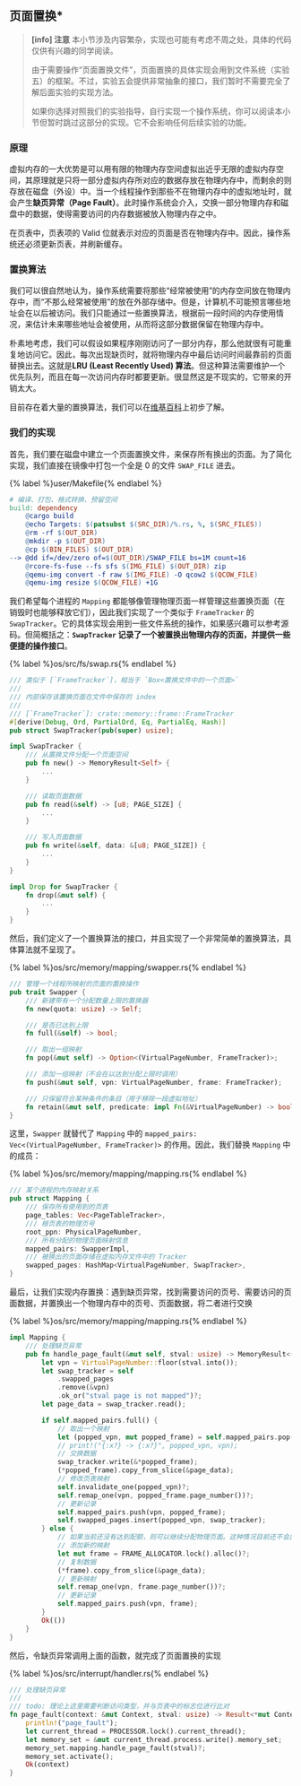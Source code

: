 ## 页面置换\*

> **[info] 注意**
> 本小节涉及内容繁杂，实现也可能有考虑不周之处，具体的代码仅供有兴趣的同学阅读。
>
> 由于需要操作“页面置换文件”，页面置换的具体实现会用到文件系统（实验五）的框架。不过，实验五会提供非常抽象的接口，我们暂时不需要完全了解后面实验的实现方法。
>
> 如果你选择对照我们的实验指导，自行实现一个操作系统，你可以阅读本小节但暂时跳过这部分的实现。它不会影响任何后续实验的功能。

### 原理

虚拟内存的一大优势是可以用有限的物理内存空间虚拟出近乎无限的虚拟内存空间，其原理就是只将一部分虚拟内存所对应的数据存放在物理内存中，而剩余的则存放在磁盘（外设）中。当一个线程操作到那些不在物理内存中的虚拟地址时，就会产生**缺页异常（Page Fault）**。此时操作系统会介入，交换一部分物理内存和磁盘中的数据，使得需要访问的内存数据被放入物理内存之中。

在页表中，页表项的 Valid 位就表示对应的页面是否在物理内存中。因此，操作系统还必须更新页表，并刷新缓存。

### 置换算法

我们可以很自然地认为，操作系统需要将那些“经常被使用”的内存空间放在物理内存中，而“不那么经常被使用”的放在外部存储中。但是，计算机不可能预言哪些地址会在以后被访问。我们只能通过一些置换算法，根据前一段时间的内存使用情况，来估计未来哪些地址会被使用，从而将这部分数据保留在物理内存中。

朴素地考虑，我们可以假设如果程序刚刚访问了一部分内存，那么他就很有可能重复地访问它。因此，每次出现缺页时，就将物理内存中最后访问时间最靠前的页面替换出去。这就是**LRU (Least Recently Used) 算法**。但这种算法需要维护一个优先队列，而且在每一次访问内存时都要更新。很显然这是不现实的，它带来的开销太大。

目前存在着大量的置换算法，我们可以在[维基百科](https://en.wikipedia.org/wiki/Page_replacement_algorithm)上初步了解。

### 我们的实现

首先，我们要在磁盘中建立一个页面置换文件，来保存所有换出的页面。为了简化实现，我们直接在镜像中打包一个全是 0 的文件 `SWAP_FILE` 进去。

{% label %}user/Makefile{% endlabel %}
```makefile
# 编译、打包、格式转换、预留空间
build: dependency
	@cargo build
	@echo Targets: $(patsubst $(SRC_DIR)/%.rs, %, $(SRC_FILES))
	@rm -rf $(OUT_DIR)
	@mkdir -p $(OUT_DIR)
	@cp $(BIN_FILES) $(OUT_DIR)
-->	@dd if=/dev/zero of=$(OUT_DIR)/SWAP_FILE bs=1M count=16
	@rcore-fs-fuse --fs sfs $(IMG_FILE) $(OUT_DIR) zip
	@qemu-img convert -f raw $(IMG_FILE) -O qcow2 $(QCOW_FILE)
	@qemu-img resize $(QCOW_FILE) +1G
```

我们希望每个进程的 `Mapping` 都能够像管理物理页面一样管理这些置换页面（在销毁时也能够释放它们），因此我们实现了一个类似于 `FrameTracker` 的 `SwapTracker`。它的具体实现会用到一些文件系统的操作，如果感兴趣可以参考源码。但简概括之：**`SwapTracker` 记录了一个被置换出物理内存的页面，并提供一些便捷的操作接口**。

{% label %}os/src/fs/swap.rs{% endlabel %}
```rust
/// 类似于 [`FrameTracker`]，相当于 `Box<置换文件中的一个页面>`
///
/// 内部保存该置换页面在文件中保存的 index
///
/// [`FrameTracker`]: crate::memory::frame::FrameTracker
#[derive(Debug, Ord, PartialOrd, Eq, PartialEq, Hash)]
pub struct SwapTracker(pub(super) usize);

impl SwapTracker {
    /// 从置换文件分配一个页面空间
    pub fn new() -> MemoryResult<Self> {
        ...
    }

    /// 读取页面数据
    pub fn read(&self) -> [u8; PAGE_SIZE] {
        ...
    }

    /// 写入页面数据
    pub fn write(&self, data: &[u8; PAGE_SIZE]) {
        ...
    }
}

impl Drop for SwapTracker {
    fn drop(&mut self) {
        ...
    }
}
```

然后，我们定义了一个置换算法的接口，并且实现了一个非常简单的置换算法，具体算法就不呈现了。

{% label %}os/src/memory/mapping/swapper.rs{% endlabel %}
```rust
/// 管理一个线程所映射的页面的置换操作
pub trait Swapper {
    /// 新建带有一个分配数量上限的置换器
    fn new(quota: usize) -> Self;

    /// 是否已达到上限
    fn full(&self) -> bool;

    /// 取出一组映射
    fn pop(&mut self) -> Option<(VirtualPageNumber, FrameTracker)>;

    /// 添加一组映射（不会在以达到分配上限时调用）
    fn push(&mut self, vpn: VirtualPageNumber, frame: FrameTracker);

    /// 只保留符合某种条件的条目（用于移除一段虚拟地址）
    fn retain(&mut self, predicate: impl Fn(&VirtualPageNumber) -> bool);
}
```

这里，`Swapper` 就替代了 `Mapping` 中的 `mapped_pairs: Vec<(VirtualPageNumber, FrameTracker)>` 的作用。因此，我们替换 `Mapping` 中的成员：

{% label %}os/src/memory/mapping/mapping.rs{% endlabel %}
```rust
/// 某个进程的内存映射关系
pub struct Mapping {
    /// 保存所有使用到的页表
    page_tables: Vec<PageTableTracker>,
    /// 根页表的物理页号
    root_ppn: PhysicalPageNumber,
    /// 所有分配的物理页面映射信息
    mapped_pairs: SwapperImpl,
    /// 被换出的页面存储在虚拟内存文件中的 Tracker
    swapped_pages: HashMap<VirtualPageNumber, SwapTracker>,
}
```

最后，让我们实现内存置换：遇到缺页异常，找到需要访问的页号、需要访问的页面数据，并置换出一个物理内存中的页号、页面数据，将二者进行交换

{% label %}os/src/memory/mapping/mapping.rs{% endlabel %}
```rust
impl Mapping {
    /// 处理缺页异常
    pub fn handle_page_fault(&mut self, stval: usize) -> MemoryResult<()> {
        let vpn = VirtualPageNumber::floor(stval.into());
        let swap_tracker = self
            .swapped_pages
            .remove(&vpn)
            .ok_or("stval page is not mapped")?;
        let page_data = swap_tracker.read();

        if self.mapped_pairs.full() {
            // 取出一个映射
            let (popped_vpn, mut popped_frame) = self.mapped_pairs.pop().unwrap();
            // print!("{:x?} -> {:x?}", popped_vpn, vpn);
            // 交换数据
            swap_tracker.write(&*popped_frame);
            (*popped_frame).copy_from_slice(&page_data);
            // 修改页表映射
            self.invalidate_one(popped_vpn)?;
            self.remap_one(vpn, popped_frame.page_number())?;
            // 更新记录
            self.mapped_pairs.push(vpn, popped_frame);
            self.swapped_pages.insert(popped_vpn, swap_tracker);
        } else {
            // 如果当前还没有达到配额，则可以继续分配物理页面。这种情况目前还不会出现
            // 添加新的映射
            let mut frame = FRAME_ALLOCATOR.lock().alloc()?;
            // 复制数据
            (*frame).copy_from_slice(&page_data);
            // 更新映射
            self.remap_one(vpn, frame.page_number())?;
            // 更新记录
            self.mapped_pairs.push(vpn, frame);
        }
        Ok(())
    }
}
```

然后，令缺页异常调用上面的函数，就完成了页面置换的实现

{% label %}os/src/interrupt/handler.rs{% endlabel %}
```rust
/// 处理缺页异常
///
/// todo: 理论上这里需要判断访问类型，并与页表中的标志位进行比对
fn page_fault(context: &mut Context, stval: usize) -> Result<*mut Context, String> {
    println!("page_fault");
    let current_thread = PROCESSOR.lock().current_thread();
    let memory_set = &mut current_thread.process.write().memory_set;
    memory_set.mapping.handle_page_fault(stval)?;
    memory_set.activate();
    Ok(context)
}
```
